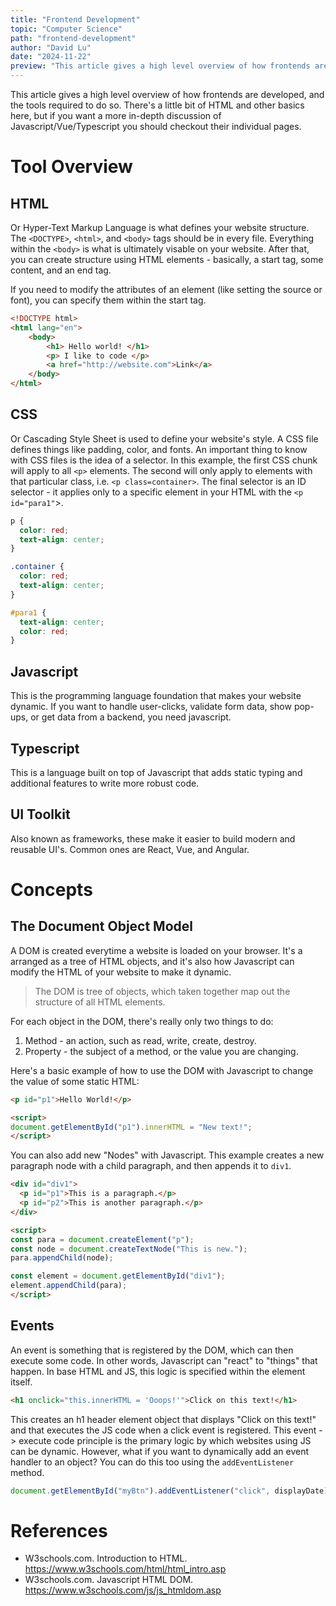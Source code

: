 ```yaml
---
title: "Frontend Development"
topic: "Computer Science"
path: "frontend-development"
author: "David Lu"
date: "2024-11-22"
preview: "This article gives a high level overview of how frontends are developed, and the tools required to do so."
---
```


This article gives a high level overview of how frontends are developed, and the tools required to do so. There's a little bit of HTML and other basics here, but if you want a more in-depth discussion of Javascript/Vue/Typescript you should checkout their individual pages. 

# Tool Overview

<v-divider></v-divider>

## HTML

Or Hyper-Text Markup Language is what defines your website structure. The `<DOCTYPE>`, `<html>`, and `<body>` tags should be in every file. Everything within the `<body>` is what is ultimately visable on your website. After that, you can create structure using HTML elements - basically, a start tag, some content, and an end tag. 

If you need to modify the attributes of an element (like setting the source or font), you can specify them within the start tag. 

```html
<!DOCTYPE html>
<html lang="en">
    <body>
        <h1> Hello world! </h1>
        <p> I like to code </p>
        <a href="http://website.com">Link</a>
    </body>
</html>
```

## CSS
Or Cascading Style Sheet is used to define your website's style. A CSS file defines things like padding, color, and fonts. An important thing to know with CSS files is the idea of a selector. In this example, the first CSS chunk will apply to all `<p>` elements. The second will only apply to elements with that particular class, i.e. `<p class=container>`. The final selector is an ID selector - it applies only to a specific element in your HTML with the `<p id="para1"`>.


```css
p {
  color: red;
  text-align: center;
}

.container {
  color: red;
  text-align: center;
}

#para1 {
  text-align: center;
  color: red;
}
```

## Javascript
This is the programming language foundation that makes your website dynamic. If you want to handle user-clicks, validate form data, show pop-ups, or get data from a backend, you need javascript. 

## Typescript
This is a language built on top of Javascript that adds static typing and additional features to write more robust code.

## UI Toolkit
Also known as frameworks, these make it easier to build modern and reusable UI's. Common ones are React, Vue, and Angular. 


# Concepts

<v-divider></v-divider>

## The Document Object Model

A DOM is created everytime a website is loaded on your browser. It's a arranged as a tree of HTML objects, and it's also how Javascript can modify the HTML of your website to make it dynamic. 

> The DOM is tree of objects, which taken together map out the structure of all HTML elements. 

For each object in the DOM, there's really only two things to do:
1. Method - an action, such as read, write, create, destroy.
2. Property - the subject of a method, or the value you are changing.

Here's a basic example of how to use the DOM with Javascript to change the value of some static HTML:

```html
<p id="p1">Hello World!</p>

<script>
document.getElementById("p1").innerHTML = "New text!";
</script>
```

You can also add new "Nodes" with Javascript. This example creates a new paragraph node with a child paragraph, and then appends it to `div1`. 

```html
<div id="div1">
  <p id="p1">This is a paragraph.</p>
  <p id="p2">This is another paragraph.</p>
</div>

<script>
const para = document.createElement("p");
const node = document.createTextNode("This is new.");
para.appendChild(node);

const element = document.getElementById("div1");
element.appendChild(para);
</script>
```

## Events

An event is something that is registered by the DOM, which can then execute some code. In other words, Javascript can "react" to "things" that happen. In base HTML and JS, this logic is specified within the element itself.

```html
<h1 onclick="this.innerHTML = 'Ooops!'">Click on this text!</h1>
```

This creates an h1 header element object that displays "Click on this text!" and that executes the JS code when a click event is registered. This event -> execute code principle is the primary logic by which websites using JS can be dynamic. However, what if you want to dynamically add an event handler to an object? You can do this too using the `addEventListener` method. 

```javascript
document.getElementById("myBtn").addEventListener("click", displayDate);
```

# References

<v-divider :thickness="5"></v-divider>

* W3schools.com. Introduction to HTML. https://www.w3schools.com/html/html_intro.asp 
* W3schools.com. Javascript HTML DOM. https://www.w3schools.com/js/js_htmldom.asp

